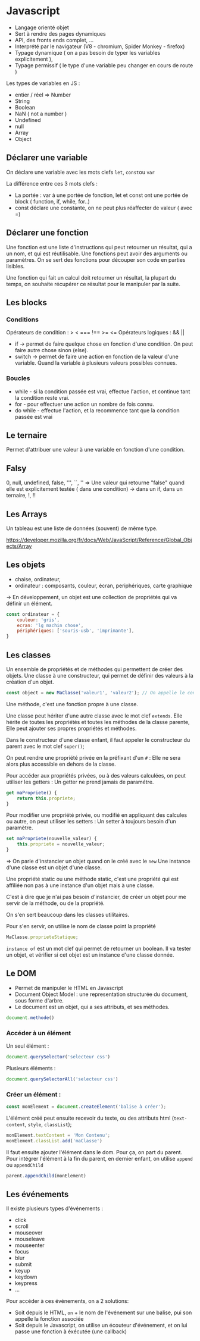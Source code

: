 # Javascript

- Langage orienté objet
- Sert à rendre des pages dynamiques
- API, des fronts ends complet, ...
- Interprété par le navigateur (V8 - chromium, Spider Monkey - firefox)
- Typage dynamique ( on a pas besoin de typer les variables explicitement ), 
- Typage permissif ( le type d'une variable peu changer en cours de route )

Les types de variables en JS : 
- entier / réel => Number
- String
- Boolean
- NaN ( not a number )
- Undefined
- null
- Array
- Object


## Déclarer une variable

On déclare une variable avec les mots clefs `let`, `const`ou `var`

La différence entre ces 3 mots clefs : 
- La portée : var à une portée de fonction, let et const ont une portée de block ( function, if, while, for..)
- const déclare une constante, on ne peut plus réaffecter de valeur ( avec =)

## Déclarer une fonction

Une fonction est une liste d'instructions qui peut retourner un résultat, qui a un nom, et qui est réutilisable.
Une fonctions peut avoir des arguments ou paramètres.
On se sert des fonctions pour découper son code en parties lisibles.

Une fonction qui fait un calcul doit retourner un résultat, la plupart du temps, on souhaite récupérer ce résultat pour le manipuler par la suite.

## Les blocks

### Conditions

Opérateurs de condition : > < === !== >= <= 
Opérateurs logiques : && || 

- if -> permet de faire quelque chose en fonction d'une condition. On peut faire autre chose sinon (else).
- switch -> permet de faire une action en fonction de la valeur d'une variable. Quand la variable à plusieurs valeurs possibles connues.

### Boucles

- while - si la condition passée est vrai, effectue l'action, et continue tant la condition reste vrai.
- for - pour effectuer une action un nombre de fois connu.
- do while - effectue l'action, et la recommence tant que la condition passée est vrai


## Le ternaire

Permet d'attribuer une valeur à une variable en fonction d'une condition.

## Falsy

0, null, undefined, false, "", ``, ''
=> Une valeur qui retourne "false" quand elle est explicitement testée ( dans une condition)
        -> dans un if, dans un ternaire, !, !!


## Les Arrays

Un tableau est une liste de données (souvent) de même type.

https://developer.mozilla.org/fr/docs/Web/JavaScript/Reference/Global_Objects/Array

## Les objets

- chaise, ordinateur, 
- ordinateur : composants, couleur, écran, periphériques, carte graphique

-> En développement, un objet est une collection de propriétés qui va définir un élément.

```javascript
const ordinateur = {
    couleur: 'gris',
    ecran: 'lg machin chose',
    périphériques: ['souris-usb', 'imprimante'],
}
```

## Les classes

Un ensemble de propriétés et de méthodes qui permettent de créer des objets.
Une classe à une constructeur, qui permet de définir des valeurs à la création d'un objet.

```javascript
const object = new MaClasse('valeur1', 'valeur2'); // On appelle le constructeur de la classe
```

Une méthode, c'est une fonction propre à une classe.

Une classe peut hériter d'une autre classe avec le mot clef `extends`.
Elle hérite de toutes les propriétés et toutes les méthodes de la classe parente,
Elle peut ajouter ses propres propriétés et méthodes.

Dans le constructeur d'une classe enfant, il faut appeler le constructeur du parent avec le mot clef `super()`;

On peut rendre une propriété privée en la préfixant d'un `#` : 
Elle ne sera alors plus accessible en dehors de la classe.

Pour accéder aux propriétés privées, ou à des valeurs calculées, on peut utiliser les getters : 
Un getter ne prend jamais de paramétre.
```javascript
get maPropriete() {
    return this.propriete;
}
```

Pour modifier une propriété privée, ou modifié en appliquant des calcules ou autre, on peut utiliser les setters : 
Un setter à toujours besoin d'un paramètre.
```javascript
set maPropriete(nouvelle_valeur) {
    this.propriete = nouvelle_valeur;
}
```

=> On parle d'instancier un objet quand on le créé avec le `new`
Une instance d'une classe est un objet d'une classe.


Une propriété static ou une méthode static, c'est une propriété qui est affiliée non pas à une instance d'un objet
mais à une classe.

C'est à dire que je n'ai pas besoin d'instancier, de créer un objet pour me servir de la méthode, ou de la propriété.

On s'en sert beaucoup dans les classes utilitaires.

Pour s'en servir, on utilise le nom de classe point la propriété
```javascript
MaClasse.proprieteStatique;
```

`instance of` est un mot clef qui permet de retourner un boolean.
Il va tester un objet, et vérifier si cet objet est un instance d'une classe donnée.

## Le DOM

- Permet de manipuler le HTML en Javascript
- Document Object Model : une representation structurée du document, sous forme d'arbre.
- Le document est un objet, qui a ses attributs, et ses méthodes.

```javascript
document.methode()
```

### Accéder à un élément

Un seul élément : 
```javascript
document.querySelector('selecteur css')
```

Plusieurs éléments : 
```javascript
document.querySelectorAll('selecteur css')
```

### Créer un élément : 

```javascript
const monElement = document.createElement('balise à créer');
```

L'élément créé peut ensuite recevoir du texte, ou des attributs html (`text-content`, `style`, `classList`);
```javascript
monElement.textContent = 'Mon Contenu';
monElement.classList.add('maClasse')
```

Il faut ensuite ajouter l'élément dans le dom. Pour ça, on part du parent.
Pour intégrer l'élément à la fin du parent, en dernier enfant, on utilise `append` ou `appendChild`
```javascript
parent.appendChild(monElement)
```

## Les événements

Il existe plusieurs types d'événements : 
- click
- scroll
- mouseover
- mouseleave
- mouseenter
- focus
- blur
- submit
- keyup
- keydown
- keypress
- ...

Pour accéder à ces événements, on a 2 solutions: 
- Soit depuis le HTML, `on` + le nom de l'événement sur une balise, pui son appelle la fonction associée
- Soit depuis le Javascript, on utilise un écouteur d'événement, et on lui passe une fonction à éxécutée (une callback)